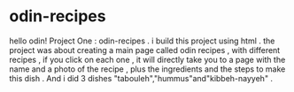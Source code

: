# odin-recipes
hello odin!
Project One : odin-recipes .
i build this project using html . the project was about creating a main page called odin recipes , with different recipes , if you click on each one , it will directly take you to a page with the name and a photo of  the recipe , plus the ingredients and the steps to make this dish .
And i did 3 dishes "tabouleh","hummus"and"kibbeh-nayyeh" .
